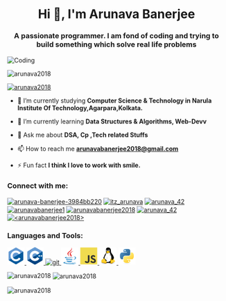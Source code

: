 <h1 align="center">Hi 👋, I'm Arunava Banerjee</h1>
<h3 align="center">A passionate programmer. I am fond of coding and trying to build something which solve real life problems</h3>
<img align="center" alt="Coding" width="400" src="https://cdn.dribbble.com/users/1162077/screenshots/3848914/programmer.gif">
<p align="left"> <img src="https://komarev.com/ghpvc/?username=arunava2018&label=Profile%20views&color=0e75b6&style=flat" alt="arunava2018" /> </p>

<p align="left"> <a href="https://github.com/ryo-ma/github-profile-trophy"><img src="https://github-profile-trophy.vercel.app/?username=arunava2018" alt="arunava2018" /></a> </p>

- 🌱 I’m currently studying **Computer Science & Technology in Narula Institute Of Technology,Agarpara,Kolkata.**

- 🌱 I’m currently learning **Data Structures & Algorithms, Web-Devv**

- 💬 Ask me about **DSA, Cp ,Tech related Stuffs**

- 📫 How to reach me **arunavabanerjee2018@gmail.com**

- ⚡ Fun fact **I think I love to work with smile.**

<h3 align="left">Connect with me:</h3>
<p align="left">
<a href="https://linkedin.com/in/arunava-banerjee-3984bb220" target="blank"><img align="center" src="https://raw.githubusercontent.com/rahuldkjain/github-profile-readme-generator/master/src/images/icons/Social/linked-in-alt.svg" alt="arunava-banerjee-3984bb220" height="30" width="40" /></a>
<a href="https://instagram.com/itz_arunava" target="blank"><img align="center" src="https://raw.githubusercontent.com/rahuldkjain/github-profile-readme-generator/master/src/images/icons/Social/instagram.svg" alt="itz_arunava" height="30" width="40" /></a>
<a href="https://www.codechef.com/users/arunava_42" target="blank"><img align="center" src="https://cdn.jsdelivr.net/npm/simple-icons@3.1.0/icons/codechef.svg" alt="arunava_42" height="30" width="40" /></a>
<a href="https://www.hackerrank.com/arunavabanerjee1" target="blank"><img align="center" src="https://raw.githubusercontent.com/rahuldkjain/github-profile-readme-generator/master/src/images/icons/Social/hackerrank.svg" alt="arunavabanerjee1" height="30" width="40" /></a>
<a href="https://codeforces.com/profile/arunavabanerjee2018" target="blank"><img align="center" src="https://raw.githubusercontent.com/rahuldkjain/github-profile-readme-generator/master/src/images/icons/Social/codeforces.svg" alt="arunavabanerjee2018" height="30" width="40" /></a>
<a href="https://www.leetcode.com/arunava_42" target="blank"><img align="center" src="https://raw.githubusercontent.com/rahuldkjain/github-profile-readme-generator/master/src/images/icons/Social/leet-code.svg" alt="arunava_42" height="30" width="40" /></a>
<a href="https://auth.geeksforgeeks.org/user/<arunavabanerjee2018>" target="blank"><img align="center" src="https://raw.githubusercontent.com/rahuldkjain/github-profile-readme-generator/master/src/images/icons/Social/geeks-for-geeks.svg" alt="<arunavabanerjee2018>" height="30" width="40" /></a>
</p>

<h3 align="left">Languages and Tools:</h3>
<p align="left"> <a href="https://www.cprogramming.com/" target="_blank" rel="noreferrer"> <img src="https://raw.githubusercontent.com/devicons/devicon/master/icons/c/c-original.svg" alt="c" width="40" height="40"/> </a> <a href="https://www.w3schools.com/cpp/" target="_blank" rel="noreferrer"> <img src="https://raw.githubusercontent.com/devicons/devicon/master/icons/cplusplus/cplusplus-original.svg" alt="cplusplus" width="40" height="40"/> </a> <a href="https://git-scm.com/" target="_blank" rel="noreferrer"> <img src="https://www.vectorlogo.zone/logos/git-scm/git-scm-icon.svg" alt="git" width="40" height="40"/> </a> <a href="https://www.java.com" target="_blank" rel="noreferrer"> <img src="https://raw.githubusercontent.com/devicons/devicon/master/icons/java/java-original.svg" alt="java" width="40" height="40"/> </a> <a href="https://developer.mozilla.org/en-US/docs/Web/JavaScript" target="_blank" rel="noreferrer"> <img src="https://raw.githubusercontent.com/devicons/devicon/master/icons/javascript/javascript-original.svg" alt="javascript" width="40" height="40"/> </a> <a href="https://www.linux.org/" target="_blank" rel="noreferrer"> <img src="https://raw.githubusercontent.com/devicons/devicon/master/icons/linux/linux-original.svg" alt="linux" width="40" height="40"/> </a> <a href="https://www.python.org" target="_blank" rel="noreferrer"> <img src="https://raw.githubusercontent.com/devicons/devicon/master/icons/python/python-original.svg" alt="python" width="40" height="40"/> </a> </p>

<p><img align="left" src="https://github-readme-stats.vercel.app/api/top-langs?username=arunava2018&show_icons=true&locale=en&layout=compact" alt="arunava2018" /></p>

<p>&nbsp;<img align="center" src="https://github-readme-stats.vercel.app/api?username=arunava2018&show_icons=true&locale=en" alt="arunava2018" /></p>

<p><img align="center" src="https://github-readme-streak-stats.herokuapp.com/?user=arunava2018&" alt="arunava2018" /></p>
